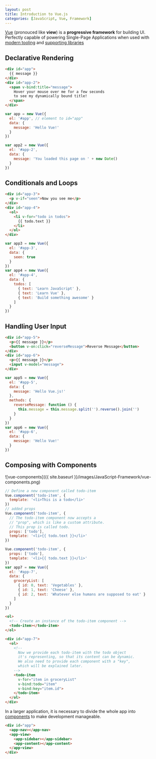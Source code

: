 ```yaml
---
layout: post
title: Introduction to Vue.js
categories: [JavaScript, Vue, Framework]
---
```


[Vue](https://vuejs.org/v2/guide/) (pronouced like **view**) is a **progressive framework** for building UI.
Perfectly capable of powering Single-Page Applications when used with [modern tooling](https://vuejs.org/v2/guide/single-file-components.html) and [supporting libraries](https://github.com/vuejs/awesome-vue#components--libraries)

## Declarative Rendering

```html
<div id="app">
  {{ message }}
</div>
<div id="app-2">
  <span v-bind:title="message">
    Hover your mouse over me for a few seconds
    to see my dynamically bound title!
  </span>
</div>
```

```js
var app = new Vue({
  el: '#app', // element to id="app"
  data: {
    message: 'Hello Vue!'
  }
})

var app2 = new Vue({
  el: '#app-2',
  data: {
    message: 'You loaded this page on ' + new Date()
  }
})
```

## Conditionals and Loops

```html
<div id="app-3">
  <p v-if="seen">Now you see me</p>
</div>
<div id="app-4">
  <ol>
    <li v-for="todo in todos">
      {{ todo.text }}
    </li>
  </ol>
</div>
```

```js
var app3 = new Vue({
  el: '#app-3',
  data: {
    seen: true
  }
})
var app4 = new Vue({
  el: '#app-4',
  data: {
    todos: [
      { text: 'Learn JavaScript' },
      { text: 'Learn Vue' },
      { text: 'Build something awesome' }
    ]
  }
})
```

## Handling User Input
```html
<div id="app-5">
  <p>{{ message }}</p>
  <button v-on:click="reverseMessage">Reverse Message</button>
</div>
<div id="app-6">
  <p>{{ message }}</p>
  <input v-model="message">
</div>
```
```js
var app5 = new Vue({
  el: '#app-5',
  data: {
    message: 'Hello Vue.js!'
  },
  methods: {
    reverseMessage: function () {
      this.message = this.message.split('').reverse().join('')
    }
  }
})
var app6 = new Vue({
  el: '#app-6',
  data: {
    message: 'Hello Vue!'
  }
})
```

## Composing with Components

![vue-components]({{ site.baseurl }}/images/JavaScript-Framework/vue-components.png)

```js
// Define a new component called todo-item
Vue.component('todo-item', {
  template: '<li>This is a todo</li>'
})
// added props
Vue.component('todo-item', {
  // The todo-item component now accepts a
  // "prop", which is like a custom attribute.
  // This prop is called todo.
  props: ['todo'],
  template: '<li>{{ todo.text }}</li>'
})

Vue.component('todo-item', {
  props: ['todo'],
  template: '<li>{{ todo.text }}</li>'
})
var app7 = new Vue({
  el: '#app-7',
  data: {
    groceryList: [
      { id: 0, text: 'Vegetables' },
      { id: 1, text: 'Cheese' },
      { id: 2, text: 'Whatever else humans are supposed to eat' }
    ]
  }
})
```
```html
<ol>
  <!-- Create an instance of the todo-item component -->
  <todo-item></todo-item>
</ol>

<div id="app-7">
  <ol>
    <!--
      Now we provide each todo-item with the todo object
      it's representing, so that its content can be dynamic.
      We also need to provide each component with a "key",
      which will be explained later.
    -->
    <todo-item
      v-for="item in groceryList"
      v-bind:todo="item"
      v-bind:key="item.id">
    </todo-item>
  </ol>
</div>
```

In a larger application, it is necessary to divide the whole app into [components](https://vuejs.org/v2/guide/components.html) to make development manageable.

```html
<div id="app">
  <app-nav></app-nav>
  <app-view>
    <app-sidebar></app-sidebar>
    <app-content></app-content>
  </app-view>
</div>
```
